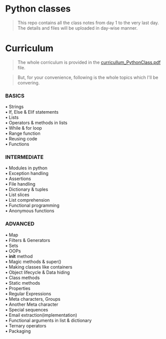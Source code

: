

# Python classes

> This repo contains all the class notes from day 1 to the very last day.  
> The details and files will be uploaded in day-wise manner.  

# Curriculum

> The whole corriculum is provided in the [curricullum_PythonClass.pdf](curricullum_PythonClass.pdf) file.  

> But, for your convenience, following is the whole topics which I'll be convering.

### BASICS
•	Strings  
•	If, Else & Elif statements  
•	Lists  
•	Operators & methods in lists  
•	While & for loop  
•	Range function  
•	Reusing code  
•	Functions  

### INTERMEDIATE

•	Modules in python  
•	Exception handling  
•	Assertions  
•	File handling  
•	Dictionary & tuples  
•	List slices  
•	List comprehension  
•	Functional programming  
•	Anonymous functions  

### ADVANCED

•	Map  
•	Filters & Generators  
•	Sets  
•	OOPs  
•	__init__ method  
•	Magic methods & super()  
•	Making classes like containers  
•	Object lifecycle & Data hiding  
•	Class methods  
•	Static methods  
•	Properties  
•	Regular Expressions  
•	Meta characters, Groups  
•	Another Meta character  
•	Special sequences  
•	Email extraction(implementation)  
•	Functional arguments in list & dictionary  
•	Ternary operators  
•	Packaging  

